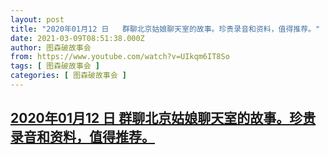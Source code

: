 ```yaml
---
layout: post
title: "2020年01月12 日   群聊北京姑娘聊天室的故事。珍贵录音和资料，值得推荐。"
date: 2021-03-09T08:51:38.000Z
author: 图森破故事会
from: https://www.youtube.com/watch?v=UIkqm6IT8So
tags: [ 图森破故事会 ]
categories: [ 图森破故事会 ]
---
```

<!--1615279898000-->
[2020年01月12 日   群聊北京姑娘聊天室的故事。珍贵录音和资料，值得推荐。](https://www.youtube.com/watch?v=UIkqm6IT8So)
------

<div>

</div>
